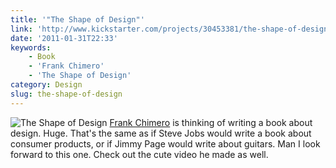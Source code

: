 ```yaml
---
title: '"The Shape of Design"'
link: 'http://www.kickstarter.com/projects/30453381/the-shape-of-design'
date: '2011-01-31T22:33'
keywords:
    - Book
    - 'Frank Chimero'
    - 'The Shape of Design'
category: Design
slug: the-shape-of-design
---
```


![](http://www.frankchimero.com/dropbox/shapeofdesign/book.jpg "The Shape of Design") [Frank Chimero](http://frankchimero.com) is thinking of writing a book about design. Huge. That's the same as if Steve Jobs would write a book about consumer products, or if Jimmy Page would write about guitars. Man I look forward to this one. Check out the cute video he made as well.
